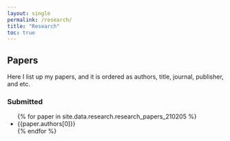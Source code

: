 ```yaml
---
layout: single
permalink: /research/
title: "Research"
toc: true
---
```


## Papers

Here I list up my papers, and it is ordered as authors, title, journal, publisher, and etc.

### Submitted

<ul>
{% for paper in site.data.research.research_papers_210205 %}
<!-- {% for research in site.data.research %} -->
<!-- {% assign org = org_hash[1] %} -->
  <li>
  {{paper.authors[0]}}
    <!-- <a href="https://github.com/{{ org.link }}">
      {{ org.authors }}
    </a> -->
    <!-- ({{ org.members | size }} members) -->
  </li>
{% endfor %}
</ul>

<!-- 1. Robert L. Benedetto and Junghun Lee, $J$-Stability in non-archimedean dynamics, https://arxiv.org/abs/2102.05841

### Reviewed

1. Junghun Lee, A. Sourmelidis, J. Steuding, A. Suriajaya, THE VALUES OF THE RIEMANN ZETA-FUNCTION ON DISCRETE SETS, Adv. Stud. Pure Math., Mathematical Society of Japan, 84, 315-334, 2020

2. Junghun Lee, J-stability of expanding maps in non-Archimedean dynamics, Ergo. Th. & Dynam. Sys., Cambridge University Press, 39, 1002-1019, 2019

3. Junghun Lee, A. Suriajaya, An ergodic value distribution of certain meromorphic functions, J. Math. Anal. Appl., Elsevier, 445, 125-138, 2017

4. Junghun Lee, An alternative proof of the non-Archimedean Montel theorem for rational dynamics, Proc. Japan Acad. Ser. A Math. Sci., The Japan Academy, 92, no. 4, 56-58, 2016

5. Junghun Lee, T. Onozuka, A. Suriajaya, Some probabilistic value distributions of the Riemann Zeta function and its derivatives, Proc. Japan Acad. Ser. A Math. Sci., The Japan Academy, 92, no. 7, 82-83, 2016

6. Junghun Lee, An alternative proof of the non-Archimedean Montel theorem for polynomial dynamics, Advances in Non-Archimedean Analysis, Contemp. Math., American Mathematical Society, 665, 133-137, 2016

### Non-reviewed

1. Junghun Lee, The Artin-Mazur zeta functions of certain non-Archimedean dynamical systems, ArXiv:1505.04249 [math.DS]

## Talks

There were talks on the reserach I joined.
It is ordered as authours, title, journal, publishier, and etc.
The star mark(*) is put for the speaker.

### Conference

1. Robert L. Benedetto* and Junghune Lee, Hyperbolicity and J-stability in non-archimedean dynamics, AMS and MAA Joint Mathematical Meetings, Online, Jan. 2021.

2. Robert L. Benedetto and Junghune Lee*, Hyperbolicity and J-stability in non-archimedean dynamics, RIMS workshop Complex Dynamics and Related Topics, Online, Dec. 2020

3. Junghun Lee, A. Sourmelidis, J. Steuding, A. I. Suriajaya, Values of the Riemann zeta function on vertical arithmetic progressions in the critical strip, RIMS Workshop "Analytic Number Theory and Related Topics", Kyoto (Japan), Oct. 2018.

4. Junghun Lee, A. Sourmelidis, J. Steuding, A. I. Suriajaya, Values of the Riemann zeta function on vertical arithmetic progressions in the critical strip, International Conference on Number Theory Dedicated to the 70th Birthdays of Professors Antanas Laurinčikas and Eugenijus Manstavičius, Palanga (Lithuania), Sep. 2018.

5. Junghun Lee, A. Sourmelidis, J. Steuding, A. I. Suriajaya, Values of the Riemann zeta function on vertical arithmetic progressions in the critical strip, Conference on elementary and analytic number theory (ELAZ) 2018, Bonn (Germany), Sep. 2018.

6. Junghun Lee, A. Sourmelidis, J. Steuding, A. I. Suriajaya, Values of the Riemann zeta function on vertical arithmetic progressions in the critical strip, The 15th Canadian Number Theory Association Conference, Quebec (Canada), Jul. 2018.

7. Junghun Lee, A. Sourmelidis, J. Steuding, A. I. Suriajaya, Values of the Riemann zeta function on vertical arithmetic progressions in the critical strip, Number Theory Week 2017 -- A conference on the occasion of the 60th birthday of Jerzy Kaczorowski, Poznan (Poland), Sep. 2017.

8. Junghun Lee, A. Sourmelidis, J. Steuding, A. I. Suriajaya, Values of the Riemann zeta function on vertical arithmetic progressions in the critical strip, Various Aspects of Multiple Zeta Functions –– Conference in Honor of Kohji Matsumoto’s 60th Birthday, Nagoya (Japan), Aug. 2017.

9. Junghun Lee, A. I. Suriajaya, An ergodic value distribution of certain meromorphic functions, 30th Journées Arithmétiques, Caen (France), Jul. 2017.

10. Junghun Lee, Arithmetic dynamics: structural stability of the Julia sets, 5th Meeting of Young Number Theorists, Seoul (Republic of Korea), Dec. 2016.

11. Junghune Lee, J-stability of expanding rational maps in non-Archimedean dynamics, RIMS workshop Complex dynamical systems and related topics, Kyoto (Japan), Dec. 2016.

11. Junghun Lee, A. I. Suriajaya, Ergodic value distribution of zeta functions and L-functions, Number Theory Day, Würzburg (Germany), Aug. 2016.

12. Junghune Lee, J-stability of expanding rational maps in non-Archimedean dynamics, RIMS workshop Integrated research on dynamical systems and related fields, Kyoto (Japan), Jun. 2016.

13. Junghune Lee, J-stability of immediately expanding polynomial maps in non-Archimedean dynamics, 13th International Conference on p-adic Functional Analysis, Paderborn (Germany), Aug. 2014. 

14. Junghun Lee, J-Stability of some polynomial maps in p-adic dynamics, Young Mathematician Workshop on Several Complex Variables 2014, Pohang (Republic of Korea), Aug. 2014.

15. Junghun Lee, 数論力学系のゼータ関数, 2020年度冬の力学系研究集会, Karuizawa, Jan. 2019.

16. Junghun Lee, A. I. Suriajaya, Applications of Birkhoff Ergodic Theorem to Zeta Functions and L-Functions, 量子論にまつわる数学と数論の連携探索2018, Tokyo, Mar. 2018.

17. Junghun Lee, A. Sourmelidis, J. Steuding, A. I. Suriajaya, Values of the Riemann zeta function on vertical arithmetic progressions in the critical strip, Nagoya University Analytic Number Theory Seminar, Nagoya, Feb. 2018.

18. Junghun Lee, A. I. Suriajaya, An ergodic value distribution of zeta functions and L-functions, The 9th Meeting of Women in Number Theory Japan, Tokyo, May. 2016.

19. Junghun Lee, A. I. Suriajaya, Applications of Birkhoff Ergodic Theorem to Zeta Functions and L-Functions, Workshop "Number Theory and Ergodic Theory" 2015, Kanazawa, Feb. 2016.
20. Junghun Lee, J-stability of expanding maps in non-Archimedean dynamics, 2015年度冬の力学系研究集会, Karuizawa, Jan. 2016.

21. Junghun Lee, A. I. Suriajaya, An ergodic value distribution of some class of zeta and L-functions, Nagoya University Analytic Number Theory Seminar, Nagoya, Oct. 2015.

22. Junghun Lee, T. Onozuka, A. I. Suriajaya, Some probabilistic value distributions of the Riemann zeta function and its derivatives, MSJ Autumn Meeting 2015, Kyoto, Sep. 2015.

23. Junghun Lee, J-Stability of immediately expanding rational maps in p-adic dynamics, 2014年度冬の力学系研究集会, Karuizawa, Jan. 2015.

24. Junghune Lee, J-stability of immediately expanding polynomial maps in non-Archimedean dynamics, MSJ Autumn Meeting 2014, Hiroshima, Sep. 2014.

### Poster

1. Junghun Lee, J-Stability in non-Archimedean dynamics, Arithmetic 2015: Silvermania, Providence (USA), Aug. 2015.

2. Junghun Lee, p進力学系理論と疑似乱数列生成, 数学・数理科学専攻若手研究者のための異分野・異業種研究交流会, Tokyo, Oct. 2014.  -->
